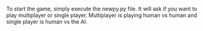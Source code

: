 To start the game, simply execute the newpy.py file. It will ask if you want to play multiplayer or single player. Multiplayer is playing human vs human and single player is human vs the AI.
